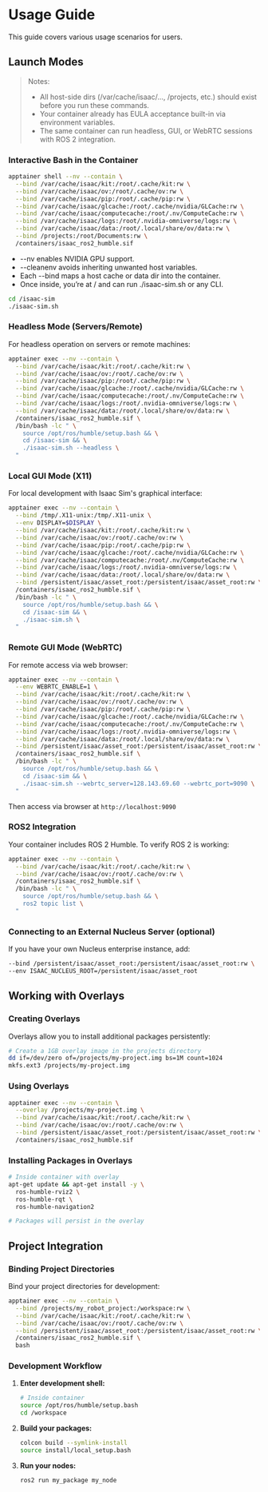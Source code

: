 # Usage Guide

This guide covers various usage scenarios for users.

## Launch Modes
> Notes:
> - All host-side dirs (/var/cache/isaac/..., /projects, etc.) should exist before you run these commands.
> - Your container already has EULA acceptance built-in via environment variables.
> - The same container can run headless, GUI, or WebRTC sessions with ROS 2 integration.

### Interactive Bash in the Container

```bash
apptainer shell --nv --contain \
  --bind /var/cache/isaac/kit:/root/.cache/kit:rw \
  --bind /var/cache/isaac/ov:/root/.cache/ov:rw \
  --bind /var/cache/isaac/pip:/root/.cache/pip:rw \
  --bind /var/cache/isaac/glcache:/root/.cache/nvidia/GLCache:rw \
  --bind /var/cache/isaac/computecache:/root/.nv/ComputeCache:rw \
  --bind /var/cache/isaac/logs:/root/.nvidia-omniverse/logs:rw \
  --bind /var/cache/isaac/data:/root/.local/share/ov/data:rw \
  --bind /projects:/root/Documents:rw \
  /containers/isaac_ros2_humble.sif
```
- --nv enables NVIDIA GPU support.
- --cleanenv avoids inheriting unwanted host variables.
- Each --bind maps a host cache or data dir into the container.
- Once inside, you’re at / and can run ./isaac-sim.sh or any CLI.

```bash
cd /isaac-sim
./isaac-sim.sh
```

### Headless Mode (Servers/Remote)

For headless operation on servers or remote machines:

```bash
apptainer exec --nv --contain \
  --bind /var/cache/isaac/kit:/root/.cache/kit:rw \
  --bind /var/cache/isaac/ov:/root/.cache/ov:rw \
  --bind /var/cache/isaac/pip:/root/.cache/pip:rw \
  --bind /var/cache/isaac/glcache:/root/.cache/nvidia/GLCache:rw \
  --bind /var/cache/isaac/computecache:/root/.nv/ComputeCache:rw \
  --bind /var/cache/isaac/logs:/root/.nvidia-omniverse/logs:rw \
  --bind /var/cache/isaac/data:/root/.local/share/ov/data:rw \
  /containers/isaac_ros2_humble.sif \
  /bin/bash -lc " \
    source /opt/ros/humble/setup.bash && \
    cd /isaac-sim && \
    ./isaac-sim.sh --headless \
  "
```

### Local GUI Mode (X11)

For local development with Isaac Sim's graphical interface:

```bash
apptainer exec --nv --contain \
  --bind /tmp/.X11-unix:/tmp/.X11-unix \
  --env DISPLAY=$DISPLAY \
  --bind /var/cache/isaac/kit:/root/.cache/kit:rw \
  --bind /var/cache/isaac/ov:/root/.cache/ov:rw \
  --bind /var/cache/isaac/pip:/root/.cache/pip:rw \
  --bind /var/cache/isaac/glcache:/root/.cache/nvidia/GLCache:rw \
  --bind /var/cache/isaac/computecache:/root/.nv/ComputeCache:rw \
  --bind /var/cache/isaac/logs:/root/.nvidia-omniverse/logs:rw \
  --bind /var/cache/isaac/data:/root/.local/share/ov/data:rw \
  --bind /persistent/isaac/asset_root:/persistent/isaac/asset_root:rw \
  /containers/isaac_ros2_humble.sif \
  /bin/bash -lc " \
    source /opt/ros/humble/setup.bash && \
    cd /isaac-sim && \
    ./isaac-sim.sh \
  "
```

### Remote GUI Mode (WebRTC)

For remote access via web browser:

```bash
apptainer exec --nv --contain \
  --env WEBRTC_ENABLE=1 \
  --bind /var/cache/isaac/kit:/root/.cache/kit:rw \
  --bind /var/cache/isaac/ov:/root/.cache/ov:rw \
  --bind /var/cache/isaac/pip:/root/.cache/pip:rw \
  --bind /var/cache/isaac/glcache:/root/.cache/nvidia/GLCache:rw \
  --bind /var/cache/isaac/computecache:/root/.nv/ComputeCache:rw \
  --bind /var/cache/isaac/logs:/root/.nvidia-omniverse/logs:rw \
  --bind /var/cache/isaac/data:/root/.local/share/ov/data:rw \
  --bind /persistent/isaac/asset_root:/persistent/isaac/asset_root:rw \
  /containers/isaac_ros2_humble.sif \
  /bin/bash -lc " \
    source /opt/ros/humble/setup.bash && \
    cd /isaac-sim && \
    ./isaac-sim.sh --webrtc_server=128.143.69.60 --webrtc_port=9090 \
  "
```

Then access via browser at `http://localhost:9090`

### ROS2 Integration
Your container includes ROS 2 Humble. To verify ROS 2 is working:
```bash
apptainer exec --nv --contain \
  --bind /var/cache/isaac/kit:/root/.cache/kit:rw \
  --bind /var/cache/isaac/ov:/root/.cache/ov:rw \
  /containers/isaac_ros2_humble.sif \
  /bin/bash -lc " \
    source /opt/ros/humble/setup.bash && \
    ros2 topic list \
  "
```

### Connecting to an External Nucleus Server (optional)
If you have your own Nucleus enterprise instance, add:
```bash
--bind /persistent/isaac/asset_root:/persistent/isaac/asset_root:rw \
--env ISAAC_NUCLEUS_ROOT=/persistent/isaac/asset_root
```
## Working with Overlays

### Creating Overlays

Overlays allow you to install additional packages persistently:

```bash
# Create a 1GB overlay image in the projects directory
dd if=/dev/zero of=/projects/my-project.img bs=1M count=1024
mkfs.ext3 /projects/my-project.img
```

### Using Overlays

```bash
apptainer exec --nv --contain \
  --overlay /projects/my-project.img \
  --bind /var/cache/isaac/kit:/root/.cache/kit:rw \
  --bind /var/cache/isaac/ov:/root/.cache/ov:rw \
  --bind /persistent/isaac/asset_root:/persistent/isaac/asset_root:rw \
  /containers/isaac_ros2_humble.sif
```

### Installing Packages in Overlays

```bash
# Inside container with overlay
apt-get update && apt-get install -y \
  ros-humble-rviz2 \
  ros-humble-rqt \
  ros-humble-navigation2

# Packages will persist in the overlay
```

## Project Integration

### Binding Project Directories

Bind your project directories for development:

```bash
apptainer exec --nv --contain \
  --bind /projects/my_robot_project:/workspace:rw \
  --bind /var/cache/isaac/kit:/root/.cache/kit:rw \
  --bind /var/cache/isaac/ov:/root/.cache/ov:rw \
  --bind /persistent/isaac/asset_root:/persistent/isaac/asset_root:rw \
  /containers/isaac_ros2_humble.sif \
  bash
```

### Development Workflow

1. **Enter development shell:**
   ```bash
   # Inside container
   source /opt/ros/humble/setup.bash
   cd /workspace
   ```

2. **Build your packages:**
   ```bash
   colcon build --symlink-install
   source install/local_setup.bash
   ```

3. **Run your nodes:**
   ```bash
   ros2 run my_package my_node
   ```

